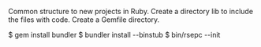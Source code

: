 Common structure to new projects in Ruby.
Create a directory lib to include the files with code.
Create a Gemfile directory.


$ gem install bundler
$ bundler install --binstub
$ bin/rsepc --init
